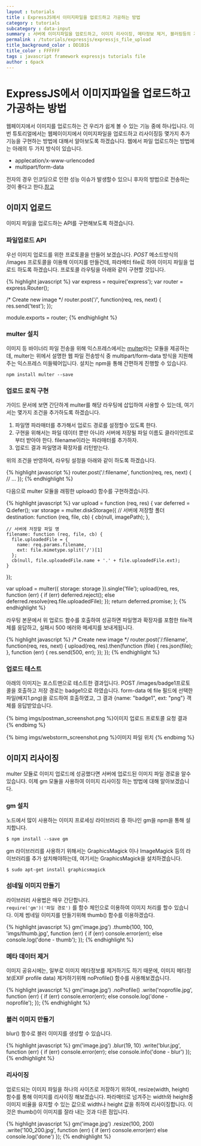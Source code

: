 ```yaml
---
layout : tutorials
title : ExpressJS에서 이미지파일을 업로드하고 가공하는 방법
category : tutorials
subcategory : data-input
summary : 서버에 이미지파일을 업로드하고, 이미지 리사이징, 메타정보 제거, 블러링등의 가공을 하는 방법에 대해 알아봅니다.
permalink : /tutorials/expressjs/expressjs_file_upload
title_background_color : DD1B16
title_color : FFFFFF
tags : javascript framework expressjs tutorials file
author : 6pack
---
```

# ExpressJS에서 이미지파일을 업로드하고 가공하는 방법

웹페이지에서 이미지를 업로드하는 건 우리가 쉽게 볼 수 있는 기능 중에 하나입니다. 이번 튜토리얼에서는 웹페이이지에서 이미지파일을 업로드하고 리사이징등 몇가지 추가 기능을 구현하는 방법에 대해서 알아보도록 하겠습니다.
웹에서 파일 업로드하는 방법에는 아래의 두 가지 방식이 있습니다.

* applecation/x-www-urlencoded
* multipart/form-data

전자의 경우 인코딩으로 인한 성능 이슈가 발생할수 있으니 후자의 방법으로 전송하는 것이 좋다고 한다.[참고](http://stackoverflow.com/questions/4007969/application-x-www-form-urlencoded-or-multipart-form-data)

## 이미지 업로드
이미지 파일을 업로드하는 API를 구현해보도록 하겠습니다.

### 파일업로드 API 

우선 이미지 업로드를 위한 프로토콜을 만들어 보겠습니다. 
_POST_ 메소드방식의 /images 프로토콜을 이용해 이미지를 만들건데, 파라메터 file로 하여 이미지 파일을 업로드 하도록 하겠습니다. 
프로토콜 라우팅을 아래와 같이 구현할 것입니다.

{% highlight javascript %}
var express = require('express');
var router = express.Router();

/* Create new image */
router.post('/', function(req, res, next) {
  res.send('test');
});

module.exports = router;
{% endhighlight %}


### multer 설치

이미지 등 바이너리 파일 전송을 위해 익스프레스에서는 [multer](https://guthub.com/expressjs/multer)라는 모듈을 제공하는데,
multer는 위에서 설명한 웹 파일 전송방식 중 multipart/form-data 방식을 지원해 주는 익스프레스 미들웨어입니다.
설치는 npm을 통해 간편하게 진행할 수 있습니다.

```
npm install multer --save
```

### 업로드 로직 구현
가이드 문서에 보면 간단하게 multer를 해당 라우팅에 삽입하여 사용할 수 있는데, 여기서는 몇가지 조건을 추가하도록 하겠습니다. 
1) 파일명 파라매터를 추가해서 업로드 경로를 설정할수 있도록 한다.
2) 구현을 위해서는 파일 데이터 뿐만 아니라 서버에 저장될 파일 이름도 클라이언트로 부터 받아야 한다. filename이라는 파라매터를 추가하자.
3) 업로드 결과 파일명과 확장자를 리턴받는다.

위의 조건을 반영하여, 라우팅 설정을 아래와 같이 하도록 하겠습니다.

{% highlight javascript %}
router.post('/:filename', function(req, res, next) {
  // ...
});
{% endhighlight %}


다음으로 multer 모듈을 래핑한 upload() 함수를 구현하겠습니다.

{% highlight javascript %}
var upload = function (req, res) {
  var deferred = Q.defer();
  var storage = multer.diskStorage({
    // 서버에 저장할 폴더
    destination: function (req, file, cb) {
      cb(null, imagePath);
    },

    // 서버에 저장할 파일 명
    filename: function (req, file, cb) {
      file.uploadedFile = {
        name: req.params.filename,
        ext: file.mimetype.split('/')[1]
      };
      cb(null, file.uploadedFile.name + '.' + file.uploadedFile.ext);
    }
  });

  var upload = multer({ storage: storage }).single('file');
  upload(req, res, function (err) {
    if (err) deferred.reject();
    else deferred.resolve(req.file.uploadedFile);
  });
  return deferred.promise;
};
{% endhighlight %}


라우팅 본문에서 위 업로드 함수를 호출하여 성공하면 파일명과 확장자를 포함한 file객체를 응답하고, 실패시 500 에러와 메세지를 보내게됩니다.

{% highlight javascript %}
/* Create new image */
router.post('/:filename', function(req, res, next) {
  upload(req, res).then(function (file) {
    res.json(file);
  }, function (err) {
    res.send(500, err);
  });
});
{% endhighlight %}


### 업로드 테스트

아래의 이미지는 포스트맨으로 테스트한 결과입니다. POST /images/badge1프로토콜을 호출하고 저장 경로는 badge1으로 하였습니다. 
form-data 에 file 필드에 선택한 파일(배지1.png)을 로드하여 호출하였고, 
그 결과 {name: "badge1", ext: "png"} 객체를 응답받았습니다.

{% bimg imgs/postman_screenshot.png %}이미지 업로드 프로토콜 요청 결과 {% endbimg %}

{% bimg imgs/webstorm_screenshot.png %}이미지 파일 위치 {% endbimg %}

## 이미지 리사이징

multer 모듈로 이미지 업로드에 성공했다면 서버에 업로드된 이미지 파일 경로을 알수 있습니다. 
이제 gm 모듈을 사용하여 이미지 리사이징 하는 방법에 대해 알아보겠습니다.

### gm 설치

노드에서 많이 사용하는 이미지 프로세싱 라이브러리 중 하나인 gm을 npm을 통해 설치합니다.

```
$ npm install --save gm
```

gm 라이브러리를 사용하기 위해서는 GraphicsMagick 이나 ImageMagick 등의 라이브러리를 추가 설치해야하는데, 여기서는  GraphicsMagick을 설치하겠습니다.

```
$ sudo apt-get install graphicsmagick
```


### 섬네일 이미지 만들기

라이브러리 사용법은 매우 간단합니다.  
`require('gm')('파일 경로')` 를 함수 체인으로 이용하여 이미지 처리를 할수 있습니다. 이제 썸네일 이미지를 만들기위해 thumb() 함수를 이용하겠습다.

{% highlight javascript %} 
gm('image.jpg')
    .thumb(100, 100, 'imgs/thumb.jpg', function (err) {
      if (err) console.error(err);
      else console.log('done - thumb');
    });
{% endhighlight %}


### 메타 데이터 제거

이미지 공유시에는, 일부로 이미지 메타정보를 제거하기도 하기 때문에, 이미지 메타정보(EXIF profile data) 제거하기위해 noProfile() 함수를 사용해보겠습니다.

{% highlight javascript %}
gm('image.jpg')
    .noProfile()
    .write('noprofile.jpg', function (err) {
      if (err) console.error(err);
      else console.log('done - noprofile');
    });
{% endhighlight %}


### 블러 이미지 만들기

blur() 함수로 블러 이미지를 생성할 수 있습니다.

{% highlight javascript %}
gm('image.jpg')
    .blur(19, 10)
    .write('blur.jpg', function (err) {
      if (err) console.error(err);
      else console.info('done - blur')
    });
{% endhighlight %}


### 리사이징
업로드되는 이미지 파일을 하나의 사이즈로 저장하기 위하여, resize(width, height) 함수를 통해 이미지를 리사이징 해보겠습니다. 
파라매터로 넘겨주는 width와 height중 이미지 비율을 유지할 수 있는 값으로 width나 height 값을 취하여 리사이징합니다. 
이것은 thumb()이 이미지를 잘라 내는 것과 다른 점입니다.

{% highlight javascript %}
gm('image.jpg')
  .resize(100, 200)
  .write('100_200.jpg', function (err) {
    if (err) console.error(err)
    else console.log('done')
  });
{% endhighlight %}



